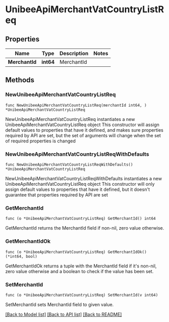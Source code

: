 # UnibeeApiMerchantVatCountryListReq

## Properties

Name | Type | Description | Notes
------------ | ------------- | ------------- | -------------
**MerchantId** | **int64** | MerchantId | 

## Methods

### NewUnibeeApiMerchantVatCountryListReq

`func NewUnibeeApiMerchantVatCountryListReq(merchantId int64, ) *UnibeeApiMerchantVatCountryListReq`

NewUnibeeApiMerchantVatCountryListReq instantiates a new UnibeeApiMerchantVatCountryListReq object
This constructor will assign default values to properties that have it defined,
and makes sure properties required by API are set, but the set of arguments
will change when the set of required properties is changed

### NewUnibeeApiMerchantVatCountryListReqWithDefaults

`func NewUnibeeApiMerchantVatCountryListReqWithDefaults() *UnibeeApiMerchantVatCountryListReq`

NewUnibeeApiMerchantVatCountryListReqWithDefaults instantiates a new UnibeeApiMerchantVatCountryListReq object
This constructor will only assign default values to properties that have it defined,
but it doesn't guarantee that properties required by API are set

### GetMerchantId

`func (o *UnibeeApiMerchantVatCountryListReq) GetMerchantId() int64`

GetMerchantId returns the MerchantId field if non-nil, zero value otherwise.

### GetMerchantIdOk

`func (o *UnibeeApiMerchantVatCountryListReq) GetMerchantIdOk() (*int64, bool)`

GetMerchantIdOk returns a tuple with the MerchantId field if it's non-nil, zero value otherwise
and a boolean to check if the value has been set.

### SetMerchantId

`func (o *UnibeeApiMerchantVatCountryListReq) SetMerchantId(v int64)`

SetMerchantId sets MerchantId field to given value.



[[Back to Model list]](../README.md#documentation-for-models) [[Back to API list]](../README.md#documentation-for-api-endpoints) [[Back to README]](../README.md)



